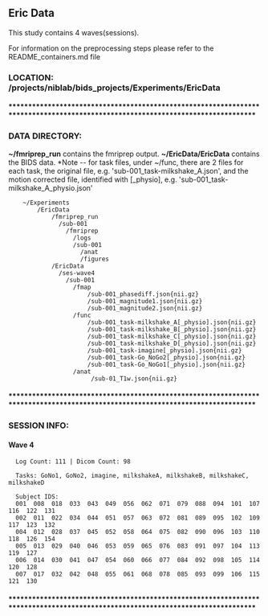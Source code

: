 ## Eric Data

This study contains 4 waves(sessions).

For information on the preprocessing steps please refer to the README_containers.md file

### LOCATION: /projects/niblab/bids_projects/Experiments/EricData


#### *******************************************************************************************************************************

### DATA DIRECTORY:

**~/fmriprep_run** contains the fmriprep output.
**~/EricData/EricData** contains the BIDS data.
*Note
    -- for task files, under ~/func, there are 2 files for each task,
                the original file, e.g. 'sub-001_task-milkshake_A.json',
                and the motion corrected file, identified with [_physio], e.g. 'sub-001_task-milkshake_A_physio.json'



        ~/Experiments
            /EricData
                /fmriprep_run
                  /sub-001
                    /fmriprep
                      /logs
                      /sub-001
                        /anat
                        /figures
                /EricData
                  /ses-wave4
                    /sub-001
                      /fmap
                          /sub-001_phasediff.json{nii.gz}
                          /sub-001_magnitude1.json{nii.gz}
                          /sub-001_magnitude2.json{nii.gz}
                      /func
                          /sub-001_task-milkshake_A[_physio].json{nii.gz}
                          /sub-001_task-milkshake_B[_physio].json{nii.gz}
                          /sub-001_task-milkshake_C[_physio].json{nii.gz}
                          /sub-001_task-milkshake_D[_physio].json{nii.gz}
                          /sub-001_task-imagine[_physio].json{nii.gz}
                          /sub-001_task-Go_NoGo2[_physio].json{nii.gz}
                          /sub-001_task-Go_NoGo1[_physio].json{nii.gz}
                      /anat
                           /sub-01_T1w.json{nii.gz}

#### *******************************************************************************************************************************


### SESSION INFO:

#### Wave 4
      Log Count: 111 | Dicom Count: 98

      Tasks: GoNo1, GoNo2, imagine, milkshakeA, milkshakeB, milkshakeC, milkshakeD

      Subject IDS:
      001  008  018  033  043  049  056  062  071  079  088  094  101  107  116  122  131
      002  011  022  034  044  051  057  063  072  081  089  095  102  109  117  123  132
      004  012  028  037  045  052  058  064  075  082  090  096  103  110  118  126  154
      005  013  029  040  046  053  059  065  076  083  091  097  104  113  119  127
      006  014  030  041  047  054  060  066  077  084  092  098  105  114  120  128
      007  017  032  042  048  055  061  068  078  085  093  099  106  115  121  130

#### *******************************************************************************************************************************
